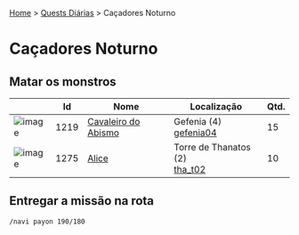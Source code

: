 [Home](../README.md) > [Quests Diárias](./README.md) > Caçadores Noturno

# Caçadores Noturno

## Matar os monstros

| | Id | Nome | Localização | Qtd. |
| - | - | - | - | - |
| ![image](https://file5s.ratemyserver.net/mobs/1219.gif) | 1219 | [Cavaleiro do Abismo](https://ratemyserver.net/mob_db.php?mob_id=1219&small=1&back=1) | Gefenia (4)<br>[gefenia04](https://ratemyserver.net/index.php?page=npc_shop_warp&map=gefenia04) | 15 |
| ![image](https://file5s.ratemyserver.net/mobs/1275.gif) | 1275 | [Alice](https://ratemyserver.net/mob_db.php?mob_id=1275&small=1&back=1) | Torre de Thanatos (2)<br>[tha_t02](https://ratemyserver.net/index.php?page=npc_shop_warp&map=tha_t02) | 10 |

## Entregar a missão na rota

```
/navi payon 190/180
```
